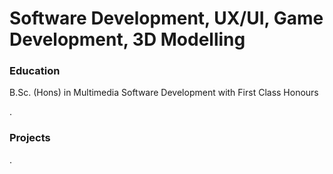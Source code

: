 # Software Development, UX/UI, Game Development, 3D Modelling

### Education
B.Sc. (Hons) in Multimedia Software Development with First Class Honours

.

### Projects
.
